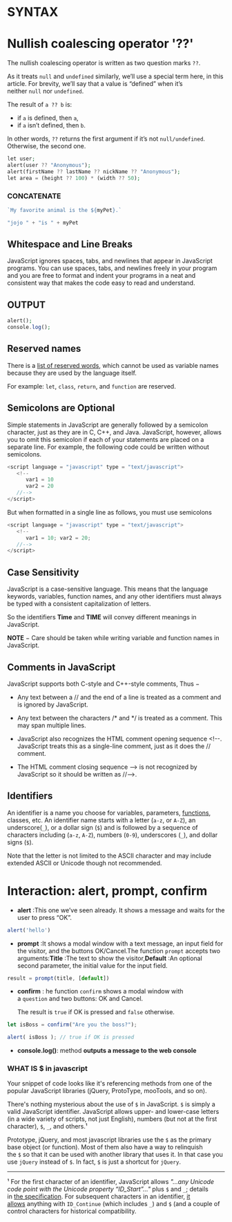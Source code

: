 # SYNTAX

# Nullish coalescing operator '??'

The nullish coalescing operator is written as two question marks `??`.

As it treats `null` and `undefined` similarly, we’ll use a special term here, in this article. For brevity, we’ll say that a value is “defined” when it’s neither `null` nor `undefined`.

The result of `a ?? b` is:

- if `a` is defined, then `a`,
- if `a` isn’t defined, then `b`.

In other words, `??` returns the first argument if it’s not `null/undefined`. Otherwise, the second one.

```php
let user;
alert(user ?? "Anonymous");
alert(firstName ?? lastName ?? nickName ?? "Anonymous");
let area = (height ?? 100) * (width ?? 50);
```

### CONCATENATE

```javascript
`My favorite animal is the ${myPet}.`

"jojo " + "is " + myPet
```



## Whitespace and Line Breaks

JavaScript ignores spaces, tabs, and newlines that appear in JavaScript programs. You can use spaces, tabs, and newlines freely in your program and you are free to format and indent your programs in a neat and consistent way that makes the code easy to read and understand.

## OUTPUT

```php
alert();
console.log();
```

## Reserved names

There is a [list of reserved words](https://developer.mozilla.org/en-US/docs/Web/JavaScript/Reference/Lexical_grammar#Keywords), which cannot be used as variable names because they are used by the language itself.

For example: `let`, `class`, `return`, and `function` are reserved.

## Semicolons are Optional

Simple statements in JavaScript are generally followed by a semicolon character, just as they are in C, C++, and Java. JavaScript, however, allows you to omit this semicolon if each of your statements are placed on a separate line. For example, the following code could be written without semicolons.

```javascript
<script language = "javascript" type = "text/javascript">
   <!--
      var1 = 10
      var2 = 20
   //-->
</script>
```

But when formatted in a single line as follows, you must use semicolons

```javascript
<script language = "javascript" type = "text/javascript">
   <!--
      var1 = 10; var2 = 20;
   //-->
</script>
```

## Case Sensitivity

JavaScript is a case-sensitive language. This means that the language keywords, variables, function names, and any other identifiers must always be typed with a consistent capitalization of letters.

So the identifiers **Time** and **TIME** will convey different meanings in JavaScript.

**NOTE** − Care should be taken while writing variable and function names in JavaScript.

## Comments in JavaScript

JavaScript supports both C-style and C++-style comments, Thus −

- Any text between a // and the end of a line is treated as a comment and is ignored by JavaScript.

- Any text between the characters /* and */ is treated as a comment. This may span multiple lines.

- JavaScript also recognizes the HTML comment opening sequence <!--. JavaScript treats this as a single-line comment, just as it does the // comment.

- The HTML comment closing sequence --> is not recognized by JavaScript so it should be written as //-->.

## Identifiers

An identifier is a name you choose for variables, parameters, [functions](https://www.javascripttutorial.net/javascript-function/), classes, etc. An identifier name starts with a letter (`a-z`, or `A-Z`), an underscore(`_`), or a dollar sign (`$`) and is followed by a sequence of characters including (`a-z`, `A-Z`), numbers (`0-9`), underscores (`_`), and dollar signs (`$`).

Note that the letter is not limited to the ASCII character and may include extended ASCII or Unicode though not recommended.

# Interaction: alert, prompt, confirm

- **alert** :This one we’ve seen already. It shows a message and waits for the user to press “OK”.

```javascript
alert('hello')
```

- **prompt** :It shows a modal window with a text message, an input field for the visitor, and the buttons OK/Cancel.The function `prompt` accepts two arguments:**Title** :The text to show the visitor,**Default** :An optional second parameter, the initial value for the input field.

```javascript
result = prompt(title, [default])
```

- **confirm** : he function `confirm` shows a modal window with a `question` and two buttons: OK and Cancel.
  
  The result is `true` if OK is pressed and `false` otherwise.

```javascript
let isBoss = confirm("Are you the boss?");

alert( isBoss ); // true if OK is pressed
```

- **console.log()**: method **outputs a message to the web console**



### WHAT IS $ in javascript

Your snippet of code looks like it's referencing methods from one of the popular JavaScript libraries (jQuery, ProtoType, mooTools, and so on).

There's nothing mysterious about the use of `$` in JavaScript. `$` is simply a valid JavaScript identifier. JavaScript allows upper- and lower-case letters (in a wide variety of scripts, not just English), numbers (but not at the first character), `$`, `_`, and others.¹

Prototype, jQuery, and most javascript libraries use the `$` as the primary base object (or function). Most of them also have a way to relinquish the `$` so that it can be used with another library that uses it. In that case you use `jQuery` instead of `$`. In fact, `$` is just a shortcut for `jQuery`.

---

¹ For the first character of an identifier, JavaScript allows *"...any Unicode code point with the Unicode property “ID_Start”..."* plus `$` and `_`; details in [the specification](https://tc39.es/ecma262/multipage/ecmascript-language-lexical-grammar.html#prod-IdentifierStartChar). For subsequent characters in an identifier, [it allows](https://tc39.es/ecma262/multipage/ecmascript-language-lexical-grammar.html#prod-IdentifierPartChar) anything with `ID_Continue` (which includes `_`) and `$` (and a couple of control characters for historical compatibility.
